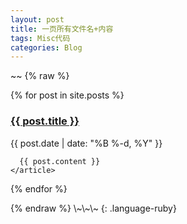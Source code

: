```yaml
---
layout: post
title: 一页所有文件名+内容  
tags: Misc代码
categories: Blog
---
```


\~\~
 {% raw %}
<section>
  {% for post in site.posts %}
    <article>
      <h1>
        <a href="{{ post.url }}">
          {{ post.title }}
        </a>
      </h1>
      <time>{{ post.date | date: "%B %-d, %Y" }}</time>
      
      {{ post.content }}
    </article>
  {% endfor %}
</section>
{% endraw %}
\~\~\~
{: .language-ruby}